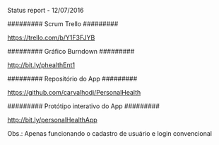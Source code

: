 Status report - 12/07/2016



######### Scrum Trello #########

https://trello.com/b/Y1F3FJYB


######### Gráfico Burndown #########

http://bit.ly/phealthEnt1


######### Repositório do App #########

https://github.com/carvalhodj/PersonalHealth


######### Protótipo interativo do App #########

http://bit.ly/personalHealthApp

Obs.: Apenas funcionando o cadastro de usuário e login convencional

